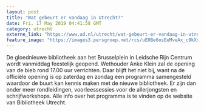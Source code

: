 ```yaml
---
layout: post
title: "Wat gebeurt er vandaag in Utrecht?"
date: Fri, 17 May 2019 04:41:58 GMT
category: utrecht
externe_link: "https://www.ad.nl/utrecht/wat-gebeurt-er-vandaag-in-utrecht~a940dad4/"
feature_image: "https://images3.persgroep.net/rcs/uE0Be6osEeMveAx_c9kXsYzmNes/diocontent/145654001/_fitwidth/400/?appId=21791a8992982cd8da851550a453bd7f&quality=0.7"
---
```


De gloednieuwe bibliotheek aan het Brusselplein in Leidsche Rijn Centrum wordt vanmiddag feestelijk geopend. Wethouder Anke Klein zal de opening van de bieb rond 17.00 uur verrichten. Daar blijft het niet bij, want na de officiële opening is op zaterdag en zondag een programma samengesteld waardoor de buurt kan kennis maken met de nieuwe bibliotheek. Er zijn dan onder meer rondleidingen, voorleessessies voor de allerjongsten en schrijfworkshops. Alle info over het programma is te vinden op de website van Bibliotheek Utrecht.
